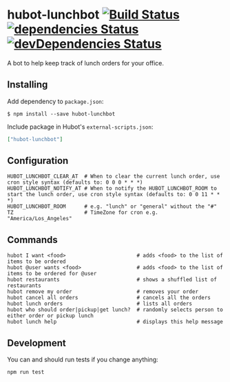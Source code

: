# hubot-lunchbot [![Build Status](https://travis-ci.org/symptoma/hubot-lunchbot.svg?branch=master)](https://travis-ci.org/symptoma/hubot-lunchbot) [![dependencies Status](https://david-dm.org/symptoma/hubot-lunchbot/status.svg)](https://david-dm.org/symptoma/hubot-lunchbot) [![devDependencies Status](https://david-dm.org/symptoma/hubot-lunchbot/dev-status.svg)](https://david-dm.org/symptoma/hubot-lunchbot?type=dev)

A bot to help keep track of lunch orders for your office.

## Installing

Add dependency to `package.json`:

```console
$ npm install --save hubot-lunchbot
```

Include package in Hubot's `external-scripts.json`:

```json
["hubot-lunchbot"]
```

## Configuration

    HUBOT_LUNCHBOT_CLEAR_AT  # When to clear the current lunch order, use cron style syntax (defaults to: 0 0 0 * * *)
    HUBOT_LUNCHBOT_NOTIFY_AT # When to notify the HUBOT_LUNCHBOT_ROOM to start the lunch order, use cron style syntax (defaults to: 0 0 11 * * *)
    HUBOT_LUNCHBOT_ROOM      # e.g. "lunch" or "general" without the "#"
    TZ                       # TimeZone for cron e.g. "America/Los_Angeles"

## Commands

    hubot I want <food>                       # adds <food> to the list of items to be ordered
    hubot @user wants <food>                  # adds <food> to the list of items to be ordered for @user
    hubot restaurants                         # shows a shuffled list of restaurants
    hubot remove my order                     # removes your order
    hubot cancel all orders                   # cancels all the orders
    hubot lunch orders                        # lists all orders
    hubot who should order|pickup|get lunch?  # randomly selects person to either order or pickup lunch
    hubot lunch help                          # displays this help message


## Development

You can and should run tests if you change anything:
```bash
npm run test
```
